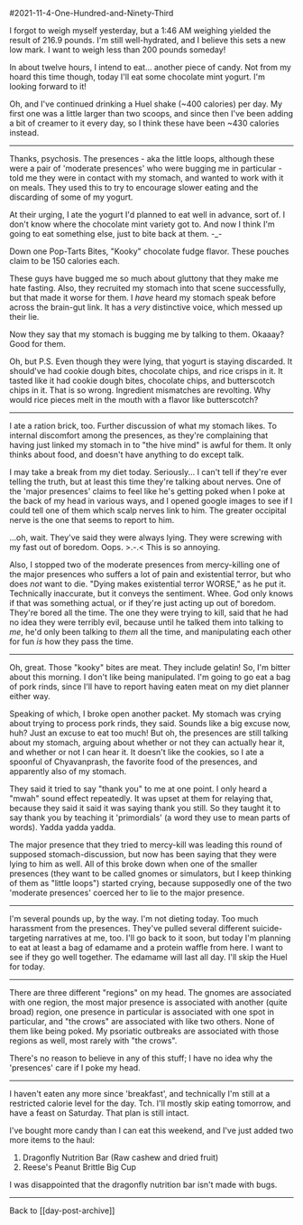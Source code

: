 #2021-11-4-One-Hundred-and-Ninety-Third

I forgot to weigh myself yesterday, but a 1:46 AM weighing yielded the result of 216.9 pounds.  I'm still well-hydrated, and I believe this sets a new low mark.  I want to weigh less than 200 pounds someday!

In about twelve hours, I intend to eat... another piece of candy.  Not from my hoard this time though, today I'll eat some chocolate mint yogurt.  I'm looking forward to it!

Oh, and I've continued drinking a Huel shake (~400 calories) per day.  My first one was a little larger than two scoops, and since then I've been adding a bit of creamer to it every day, so I think these have been ~430 calories instead.

---
Thanks, psychosis.  The presences - aka the little loops, although these were a pair of 'moderate presences' who were bugging me in particular - told me they were in contact with my stomach, and wanted to work with it on meals.  They used this to try to encourage slower eating and the discarding of some of my yogurt.

At their urging, I ate the yogurt I'd planned to eat well in advance, sort of.  I don't know where the chocolate mint variety got to.  And now I think I'm going to eat something else, just to bite back at them.  -_-

Down one Pop-Tarts Bites, "Kooky" chocolate fudge flavor.  These pouches claim to be 150 calories each.

These guys have bugged me so much about gluttony that they make me hate fasting.  Also, they recruited my stomach into that scene successfully, but that made it worse for them.  I *have* heard my stomach speak before across the brain-gut link.  It has a *very* distinctive voice, which messed up their lie.

Now they say that my stomach is bugging me by talking to them.  Okaaay?  Good for them.

Oh, but P.S.  Even though they were lying, that yogurt is staying discarded.  It should've had cookie dough bites, chocolate chips, and rice crisps in it.  It tasted like it had cookie dough bites, chocolate chips, and butterscotch chips in it.  That is so wrong.  Ingredient mismatches are revolting.  Why would rice pieces melt in the mouth with a flavor like butterscotch?

---
I ate a ration brick, too.  Further discussion of what my stomach likes.  To internal discomfort among the presences, as they're complaining that having just linked my stomach in to "the hive mind" is awful for them.  It only thinks about food, and doesn't have anything to do except talk.

I may take a break from my diet today.  Seriously...  I can't tell if they're ever telling the truth, but at least this time they're talking about nerves.  One of the 'major presences' claims to feel like he's getting poked when I poke at the back of my head in various ways, and I opened google images to see if I could tell one of them which scalp nerves link to him.  The greater occipital nerve is the one that seems to report to him.

...oh, wait.  They've said they were always lying.  They were screwing with my fast out of boredom.  Oops.  >.-.<  This is so annoying.

Also, I stopped two of the moderate presences from mercy-killing one of the major presences who suffers a lot of pain and existential terror, but who does *not* want to die.  "Dying makes existential terror WORSE," as he put it.  Technically inaccurate, but it conveys the sentiment.  Whee.  God only knows if that was something actual, or if they're just acting up out of boredom.  They're bored all the time.  The one they were trying to kill, said that he had no idea they were terribly evil, because until he talked them into talking to *me*, he'd only been talking to *them* all the time, and manipulating each other for fun *is* how they pass the time.

---
Oh, great.  Those "kooky" bites are meat.  They include gelatin!  So, I'm bitter about this morning.  I don't like being manipulated.  I'm going to go eat a bag of pork rinds, since I'll have to report having eaten meat on my diet planner either way.

Speaking of which, I broke open another packet.  My stomach was crying about trying to process pork rinds, they said.  Sounds like a big excuse now, huh?  Just an excuse to eat too much!  But oh, the presences are still talking about my stomach, arguing about whether or not they can actually hear it, and whether or not I can hear it.  It doesn't like the cookies, so I ate a spoonful of Chyavanprash, the favorite food of the presences, and apparently also of my stomach.

They said it tried to say "thank you" to me at one point.  I only heard a "mwah" sound effect repeatedly.  It was upset at them for relaying that, because they said it said it was saying thank you still.  So they taught it to say thank you by teaching it 'primordials' (a word they use to mean parts of words).  Yadda yadda yadda.

The major presence that they tried to mercy-kill was leading this round of supposed stomach-discussion, but now has been saying that they were lying to him as well.  All of this broke down when one of the smaller presences (they want to be called gnomes or simulators, but I keep thinking of them as "little loops") started crying, because supposedly one of the two 'moderate presences' coerced her to lie to the major presence.

---
I'm several pounds up, by the way.  I'm not dieting today.  Too much harassment from the presences.  They've pulled several different suicide-targeting narratives at me, too.  I'll go back to it soon, but today I'm planning to eat at least a bag of edamame and a protein waffle from here.  I want to see if they go well together.  The edamame will last all day.  I'll skip the Huel for today.

---
There are three different "regions" on my head.  The gnomes are associated with one region, the most major presence is associated with another (quite broad) region, one presence in particular is associated with one spot in particular, and "the crows" are associated with like two others.  None of them like being poked.  My psoriatic outbreaks are associated with those regions as well, most rarely with "the crows".

There's no reason to believe in any of this stuff; I have no idea why the 'presences' care if I poke my head.

---
I haven't eaten any more since 'breakfast', and technically I'm still at a restricted calorie level for the day.  Tch.  I'll mostly skip eating tomorrow, and have a feast on Saturday.  That plan is still intact.

I've bought more candy than I can eat this weekend, and I've just added two more items to the haul:
1.  Dragonfly Nutrition Bar (Raw cashew and dried fruit)
2.  Reese's Peanut Brittle Big Cup

I was disappointed that the dragonfly nutrition bar isn't made with bugs.

---
Back to [[day-post-archive]]